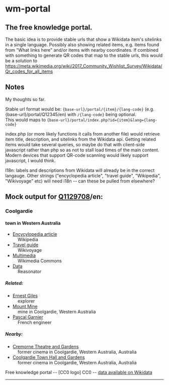 # wm-portal
The free knowledge portal.
--------------------------

The basic idea is to provide stable urls that show a Wikidata item's sitelinks in a single language. Possibly also showing related items, e.g. items found from "What links here" and/or items with nearby coordinates. If combined with something to generate QR codes that map to the stable urls, this would be a solution to  https://meta.wikimedia.org/wiki/2017_Community_Wishlist_Survey/Wikidata/Qr_codes_for_all_items

Notes
-----

My thoughts so far.

Stable url format would be: <code>{base-url}/portal/{item}/{lang-code}</code>
(e.g. {base-url}/portal/Q12345/en)
with <code>/{lang-code}</code> being optional.<br/>
This would maps to  <code>{base-url}/portal/index.php?id={item}&lang={lang-code}</code>

index.php (or more likely functions it calls from another file) would retrieve item title, description, and sitelinks from the Wikidata api. Getting related items would take several queries, so maybe do that with client-side javascript rather than php so as not to stall load times of the main content. Modern devices that support QR-code scanning would likely support javascript, I would think.

I18n: labels and descriptions from Wikidata will already be in the correct langauge. Other strings ("encyclopedia article", "travel guide", "Wikipedia", "Wikivoyage" etc) will need i18n -- can these be pulled from elsewhere?

Mock output for <a href=https://www.wikidata.org/wiki/Q1129708>Q1129708</a>/en:
-----------
<h3>Coolgardie</h3><h4>town in Western Australia</h4>

<ul>
<li><a href=https://en.wikipedia.org/wiki/Coolgardie,_Western_Australia>Encycylopedia article</a><br>&nbsp;&nbsp;&nbsp; Wikipedia</li>
<li><a href=https://en.wikivoyage.org/wiki/Coolgardie>Travel guide</a><br>&nbsp;&nbsp;&nbsp; Wikivoyage</li>
<li><a href=https://commons.wikimedia.org/wiki/Category:Coolgardie,_Western_Australia>Multimedia</a><br>&nbsp;&nbsp;&nbsp; Wikimedia Commons</li>
<li><a href=https://tools.wmflabs.org/reasonator/?q=1129708>Data</a><br>&nbsp;&nbsp;&nbsp; Reasonator</li>
</ul>
<h5>Related:</h5>
<ul>
<li><a href=index.php?id=Q226071>Ernest Giles</a><br>&nbsp;&nbsp;&nbsp; explorer</li>
<li><a href=index.php?id=Q21958604>Mount Mine</a><br>&nbsp;&nbsp;&nbsp; mine in Coolgardie, Western Australia</li>
<li><a href=index.php?id=Q3367421>Pascal Garnier</a><br>&nbsp;&nbsp;&nbsp; French engineer</li>
</ul>
<h5>Nearby:</h5>
<ul>
<li><a href=index.php?id=Q45918845>Cremorne Theatre and Gardens</a><br>&nbsp;&nbsp;&nbsp; former cinema in Coolgardie, Western Australia, Australia</li>
<li><a href=index.php?id=Q45918833>Coolgardie Town Hall and Gardens</a><br>&nbsp;&nbsp;&nbsp; former cinema in Coolgardie, Western Australia, Australia</li>
</ul>
Free knowledge portal -- [CC0 logo] CC0 -- <a href=https://www.wikidata.org/wiki/Q1129708>data available on Wikidata</a>
<hr>
